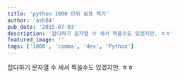 ```yaml
---
title: 'python 1000 단위 쉼표 찍기'
author: 'ash84'
pub_date: '2015-07-03'
description: '잡다하기 문자열 수 세서 찍을수도 있겠지만. ㅎㅎ'
featured_image: ''
tags: ['1000', 'comma', 'dev', 'Python']
---
```



<script src="https://gist.github.com/AhnSeongHyun/74b3b96f5d1f865e5b4f.js"></script>

잡다하기 문자열 수 세서 찍을수도 있겠지만. ㅎㅎ 




